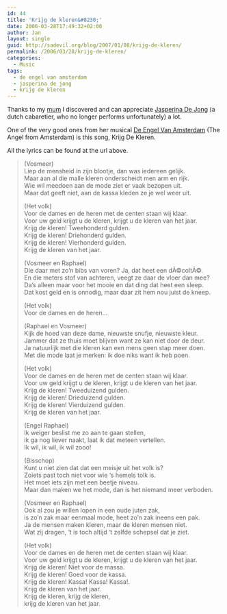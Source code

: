 ```yaml
---
id: 44
title: 'Krijg de kleren&#8230;'
date: 2006-03-28T17:49:32+02:00
author: Jan
layout: single
guid: http://sadevil.org/blog/2007/01/08/krijg-de-kleren/
permalink: /2006/03/28/krijg-de-kleren/
categories:
  - Music
tags:
  - de engel van amsterdam
  - jasperina de jong
  - krijg de kleren
---
```

Thanks to my <a href="http://foefel.kcore.org/blog" target="_blank">mum</a> I discovered and can appreciate <a href="http://www.jasperina.net" target="_blank">Jasperina De Jong</a> (a dutch cabaretier, who no longer performs unfortunately) a lot.

One of the very good ones from her musical <a href="http://www.boudewijndegroot.nl/bdgtea.htm" target="_blank">De Engel Van Amsterdam</a> (The Angel from Amsterdam) is this song, Krijg De Kleren.

<!--more-->

All the lyrics can be found at the url above.

> (Vosmeer)  
> Liep de mensheid in zijn blootje, dan was iedereen gelijk.  
> Maar aan al die malle kleren onderscheidt men arm en rijk.  
> Wie wil meedoen aan de mode ziet er vaak bezopen uit.  
> Maar dat geeft niet, aan de kassa kleden ze je wel weer uit.
> 
> (Het volk)  
> Voor de dames en de heren met de centen staan wij klaar.  
> Voor uw geld krijgt u de kleren, krijgt u de kleren van het jaar.  
> Krijg de kleren! Tweehonderd gulden.  
> Krijg de kleren! Driehonderd gulden.  
> Krijg de kleren! Vierhonderd gulden.  
> Krijg de kleren van het jaar.
> 
> (Vosmeer en Raphael)  
> Die daar met zo&#8217;n bibs van voren? Ja, dat heet een dÃ©coltÃ©.  
> En die meters stof van achteren, veegt ze daar de vloer dan mee?  
> Da&#8217;s alleen maar voor het mooie en dat ding dat heet een sleep.  
> Dat kost geld en is onnodig, maar daar zit hem nou juist de kneep.
> 
> (Het volk)  
> Voor de dames en de heren&#8230;
> 
> (Raphael en Vosmeer)  
> Kijk de hoed van deze dame, nieuwste snufje, nieuwste kleur.  
> Jammer dat ze thuis moet blijven want ze kan niet door de deur.  
> Ja natuurlijk met die kleren kan een mens geen stap meer doen.  
> Met die mode laat je merken: ik doe niks want ik heb poen.
> 
> (Het volk)  
> Voor de dames en de heren met de centen staan wij klaar.  
> Voor uw geld krijgt u de kleren, krijgt u de kleren van het jaar.  
> Krijg de kleren! Tweeduizend gulden.  
> Krijg de kleren! Drieduizend gulden.  
> Krijg de kleren! Vierduizend gulden.  
> Krijg de kleren van het jaar.
> 
> (Engel Raphael)  
> Ik weiger beslist me zo aan te gaan stellen,  
> ik ga nog liever naakt, laat ik dat meteen vertellen.  
> Ik wil, ik wil, ik wil zooo!
> 
> (Bisschop)  
> Kunt u niet zien dat dat een meisje uit het volk is?  
> Zoiets past toch niet voor wie &#8216;s hemels tolk is.  
> Het moet iets zijn met een beetje niveau.  
> Maar dan maken we het mode, dan is het niemand meer verboden.
> 
> (Vosmeer en Raphael)  
> Ook al zou je willen lopen in een oude juten zak,  
> is zo&#8217;n zak maar eenmaal mode, heet zo&#8217;n zak ineens een pak.  
> Ja de mensen maken kleren, maar de kleren mensen niet.  
> Wat zij dragen, &#8216;t is toch altijd &#8216;t zelfde schepsel dat je ziet.
> 
> (Het volk)  
> Voor de dames en de heren met de centen staan wij klaar.  
> Voor uw geld krijgt u de kleren, krijgt u de kleren van het jaar.  
> Krijg de kleren! Niet voor de massa.  
> Krijg de kleren! Goed voor de kassa.  
> Krijg de kleren! Kassa! Kassa! Kassa!.  
> Krijg de kleren van het jaar.  
> Krijg de kleren, krijg de kleren,  
> krijg de kleren van het jaar.